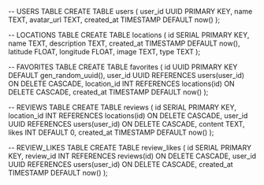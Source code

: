 -- USERS TABLE
CREATE TABLE users (
    user_id UUID PRIMARY KEY,
    name TEXT,
    avatar_url TEXT,
    created_at TIMESTAMP DEFAULT now()
);

-- LOCATIONS TABLE
CREATE TABLE locations (
    id SERIAL PRIMARY KEY,
    name TEXT,
    description TEXT,
    created_at TIMESTAMP DEFAULT now(),
    latitude FLOAT,
    longitude FLOAT,
    image TEXT,
    type TEXT
);

-- FAVORITES TABLE
CREATE TABLE favorites (
    id UUID PRIMARY KEY DEFAULT gen_random_uuid(),    user_id UUID REFERENCES users(user_id) ON DELETE CASCADE,
    location_id INT REFERENCES locations(id) ON DELETE CASCADE,
    created_at TIMESTAMP DEFAULT now()
);

-- REVIEWS TABLE
CREATE TABLE reviews (    id SERIAL PRIMARY KEY,
    location_id INT REFERENCES locations(id) ON DELETE CASCADE,
    user_id UUID REFERENCES users(user_id) ON DELETE CASCADE,
    content TEXT,
    likes INT DEFAULT 0,
    created_at TIMESTAMP DEFAULT now()
);

-- REVIEW_LIKES TABLE
CREATE TABLE review_likes (    id SERIAL PRIMARY KEY,
    review_id INT REFERENCES reviews(id) ON DELETE CASCADE,
    user_id UUID REFERENCES users(user_id) ON DELETE CASCADE,
    created_at TIMESTAMP DEFAULT now()
);
